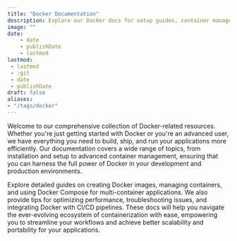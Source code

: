```yaml
---
title: "Docker Documentation"
description: Explore our Docker docs for setup guides, container management, and advanced tips to streamline your development.
image: ""
date:
    - date
    - publishDate
    - lastmod
lastmod:
 - lastmod
 - :git
 - date
 - publishDate
draft: false
aliases:
- "/tags/docker"
---
```


Welcome to our comprehensive collection of Docker-related resources. Whether you're just getting started with Docker or you're an advanced user, we have everything you need to build, ship, and run your applications more efficiently. Our documentation covers a wide range of topics, from installation and setup to advanced container management, ensuring that you can harness the full power of Docker in your development and production environments.

Explore detailed guides on creating Docker images, managing containers, and using Docker Compose for multi-container applications. We also provide tips for optimizing performance, troubleshooting issues, and integrating Docker with CI/CD pipelines. These docs will help you navigate the ever-evolving ecosystem of containerization with ease, empowering you to streamline your workflows and achieve better scalability and portability for your applications.
